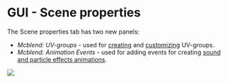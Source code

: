 # GUI - Scene properties

The Scene properties tab has two new panels:

- _Mcblend: UV-groups_ - used for [creating](/mcblend/uv_groups) and [customizing](/mcblend/texture_customization) UV-groups.
- _Mcblend: Animation Events_ - used for adding events for creating [sound and particle effects animations](/mcblend/animating_effects).


![](/mcblend/img/scene_properties.png)